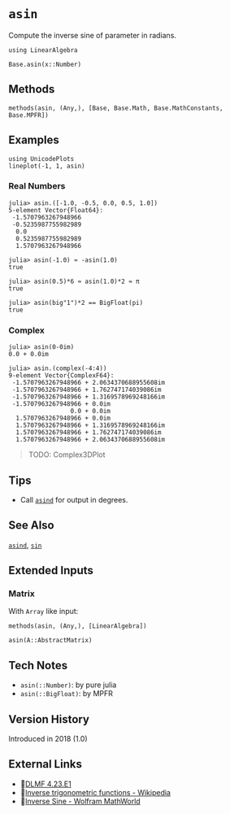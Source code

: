 # `asin`
Compute the inverse sine of parameter in radians.

```@setup repl_only
using LinearAlgebra
```
```@docs
Base.asin(x::Number)
```


## Methods

```@repl
methods(asin, (Any,), [Base, Base.Math, Base.MathConstants, Base.MPFR])
```


## Examples

```@repl
using UnicodePlots
lineplot(-1, 1, asin)
```

### Real Numbers
```jldoctest
julia> asin.([-1.0, -0.5, 0.0, 0.5, 1.0])
5-element Vector{Float64}:
 -1.5707963267948966
 -0.5235987755982989
  0.0
  0.5235987755982989
  1.5707963267948966

julia> asin(-1.0) ≈ -asin(1.0)
true

julia> asin(0.5)*6 ≈ asin(1.0)*2 ≈ π
true

julia> asin(big"1")*2 == BigFloat(pi)
true
```

### Complex

```jldoctest
julia> asin(0-0im)
0.0 + 0.0im

julia> asin.(complex(-4:4))
9-element Vector{ComplexF64}:
 -1.5707963267948966 + 2.0634370688955608im
 -1.5707963267948966 + 1.762747174039086im
 -1.5707963267948966 + 1.3169578969248166im
 -1.5707963267948966 + 0.0im
                 0.0 + 0.0im
  1.5707963267948966 + 0.0im
  1.5707963267948966 + 1.3169578969248166im
  1.5707963267948966 + 1.762747174039086im
  1.5707963267948966 + 2.0634370688955608im
```

> TODO: Complex3DPlot

## Tips
- Call [`asind`](@ref) for output in degrees.


## See Also
[`asind`](@ref), [`sin`](@ref)


## Extended Inputs

### Matrix
With `Array` like input:
```@repl repl_only
methods(asin, (Any,), [LinearAlgebra])
```

```@docs
asin(A::AbstractMatrix)
```


## Tech Notes
- `asin(::Number)`: by pure julia
- `asin(::BigFloat)`: by MPFR


## Version History
Introduced in 2018 (1.0)


## External Links
- 🔗[DLMF 4.23.E1](https://dlmf.nist.gov/4.23.E1)
- 🔗[Inverse trigonometric functions - Wikipedia](https://en.wikipedia.org/wiki/Inverse_trigonometric_functions)
- 🔗[Inverse Sine - Wolfram MathWorld](https://mathworld.wolfram.com/InverseSine.html)
